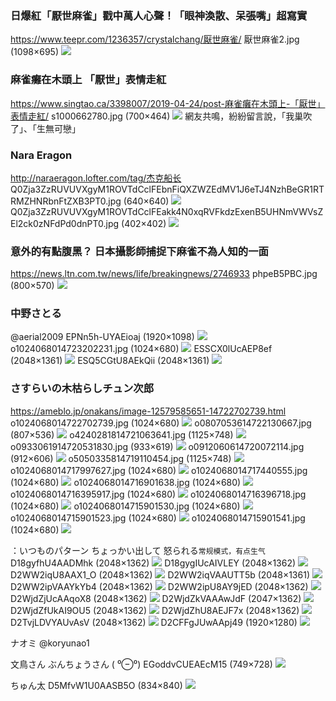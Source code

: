 ### 日爆紅「厭世麻雀」戳中萬人心聲！「眼神渙散、呆張嘴」超寫實
https://www.teepr.com/1236357/crystalchang/厭世麻雀/
厭世麻雀2.jpg (1098×695)
![](https://www.teepr.com/wp-content/uploads/2019/04/%E5%8E%AD%E4%B8%96%E9%BA%BB%E9%9B%802.jpg)

### 麻雀癱在木頭上 「厭世」表情走紅
https://www.singtao.ca/3398007/2019-04-24/post-麻雀癱在木頭上-「厭世」表情走紅/
s1000662780.jpg (700×464)
![](https://media.singtao.ca/wp-content/uploads/master_sandbox/2019/04/s1000662780.jpg)
網友共鳴，紛紛留言說，「我巢吹了」、「生無可戀」

### Nara Eragon
http://naraeragon.lofter.com/tag/杰克船长
Q0Zja3ZzRUVUVXgyM1ROVTdCclFEbnFiQXZWZEdMV1J6eTJ4NzhBeGR1RTRMZHNRbnFtZXB3PT0.jpg (640×640)
![](http://imglf2.nosdn.127.net/img/Q0Zja3ZzRUVUVXgyM1ROVTdCclFEbnFiQXZWZEdMV1J6eTJ4NzhBeGR1RTRMZHNRbnFtZXB3PT0.jpg)
Q0Zja3ZzRUVUVXgyM1ROVTdCclFEakk4N0xqRVFkdzExenB5UHNmVWVsZEl2ck0zNFdPd0dnPT0.jpg (402×402)
![](http://imglf0.nosdn.127.net/img/Q0Zja3ZzRUVUVXgyM1ROVTdCclFEakk4N0xqRVFkdzExenB5UHNmVWVsZEl2ck0zNFdPd0dnPT0.jpg)

### 意外的有點腹黑？ 日本攝影師捕捉下麻雀不為人知的一面
https://news.ltn.com.tw/news/life/breakingnews/2746933
phpeB5PBC.jpg (800×570)
![](https://img.ltn.com.tw/Upload/news/600/2019/04/02/phpeB5PBC.jpg)

### 中野さとる
@aerial2009
EPNn5h-UYAEioaj (1920×1098)
![](https://pbs.twimg.com/media/EPNn5h-UYAEioaj?format=jpg&name=orig)
o1024068014723202231.jpg (1024×680)
![](https://stat.ameba.jp/user_images/20200305/06/onakans/f1/0a/j/o1024068014723202231.jpg)
ESSCX0lUcAEP8ef (2048×1361)
![](https://pbs.twimg.com/media/ESSCX0lUcAEP8ef?format=jpg&name=orig)
ESQ5CGtU8AEkQii (2048×1361)
![](https://pbs.twimg.com/media/ESQ5CGtU8AEkQii?format=jpg&name=orig)

### さすらいの木枯らしチュン次郎
https://ameblo.jp/onakans/image-12579585651-14722702739.html
o1024068014722702739.jpg (1024×680)
![](https://stat.ameba.jp/user_images/20200304/06/onakans/57/03/j/o1024068014722702739.jpg?caw=1125)
o0807053614722130667.jpg (807×536)
![](https://stat.ameba.jp/user_images/20200303/06/onakans/b8/6d/j/o0807053614722130667.jpg?caw=1125)
o4240281814721063641.jpg (1125×748)
![](https://stat.ameba.jp/user_images/20200301/08/onakans/0a/51/j/o4240281814721063641.jpg?caw=1125)
o0933061914720531830.jpg (933×619)
![](https://stat.ameba.jp/user_images/20200229/07/onakans/55/49/j/o0933061914720531830.jpg?caw=1125)
o0912060614720072114.jpg (912×606)
![](https://stat.ameba.jp/user_images/20200228/06/onakans/77/c3/j/o0912060614720072114.jpg?caw=1125)
o5050335814719110454.jpg (1125×748)
![](https://stat.ameba.jp/user_images/20200226/06/onakans/04/b4/j/o5050335814719110454.jpg?caw=1125)
o1024068014717997627.jpg (1024×680)
![](https://stat.ameba.jp/user_images/20200224/07/onakans/52/d2/j/o1024068014717997627.jpg?caw=1125)
o1024068014717440555.jpg (1024×680)
![](https://stat.ameba.jp/user_images/20200223/07/onakans/46/91/j/o1024068014717440555.jpg?caw=1125)
o1024068014716901638.jpg (1024×680)
![](https://stat.ameba.jp/user_images/20200222/07/onakans/45/ce/j/o1024068014716901638.jpg?caw=1125)
o1024068014716395917.jpg (1024×680)
![](https://stat.ameba.jp/user_images/20200221/06/onakans/55/b9/j/o1024068014716395917.jpg?caw=1125)
o1024068014716396718.jpg (1024×680)
![](https://stat.ameba.jp/user_images/20200221/06/onakans/cf/a6/j/o1024068014716396718.jpg?caw=1125)
o1024068014715901530.jpg (1024×680)
![](https://stat.ameba.jp/user_images/20200220/06/onakans/33/65/j/o1024068014715901530.jpg?caw=1125)
o1024068014715901523.jpg (1024×680)
![](https://stat.ameba.jp/user_images/20200220/06/onakans/6e/8f/j/o1024068014715901523.jpg?caw=1125)
o1024068014715901541.jpg (1024×680)
![](https://stat.ameba.jp/user_images/20200220/06/onakans/95/bf/j/o1024068014715901541.jpg?caw=1125)

：いつものパターン
ちょっかい出して
怒られる`常规模式，有点生气`
D18gyfhU4AADMhk (2048×1362)
![](https://pbs.twimg.com/media/D18gyfhU4AADMhk?format=jpg&name=orig)
D18gygIUcAIVLEY (2048×1362)
![](https://pbs.twimg.com/media/D18gygIUcAIVLEY?format=jpg&name=orig)
D2WW2iqU8AAX1_O (2048×1362)
![](https://pbs.twimg.com/media/D2WW2iqU8AAX1_O?format=jpg&name=orig)
D2WW2iqVAAUTT5b (2048×1361)
![](https://pbs.twimg.com/media/D2WW2iqVAAUTT5b?format=jpg&name=orig)
D2WW2ipVAAYkYb4 (2048×1362)
![](https://pbs.twimg.com/media/D2WW2ipVAAYkYb4?format=jpg&name=orig)
D2WW2ipU8AY9jED (2048×1362)
![](https://pbs.twimg.com/media/D2WW2ipU8AY9jED?format=jpg&name=orig)
D2WjdZjUcAAqoX8 (2048×1362)
![](https://pbs.twimg.com/media/D2WjdZjUcAAqoX8?format=jpg&name=orig)
D2WjdZkVAAAwJdF (2047×1362)
![](https://pbs.twimg.com/media/D2WjdZkVAAAwJdF?format=jpg&name=orig)
D2WjdZfUkAI9OU5 (2048×1362)
![](https://pbs.twimg.com/media/D2WjdZfUkAI9OU5?format=jpg&name=orig)
D2WjdZhU8AEJF7x (2048×1362)
![](https://pbs.twimg.com/media/D2WjdZhU8AEJF7x?format=jpg&name=orig)
D2TvjLDVYAUvAsV (2048×1362)
![](https://pbs.twimg.com/media/D2TvjLDVYAUvAsV?format=jpg&name=orig)
D2CFFgJUwAApj49 (1920×1280)
![](https://pbs.twimg.com/media/D2CFFgJUwAApj49?format=jpg&name=orig)

ナオミ
@koryunao1

文鳥さん  ぶんちょうさん ( ⁰⊖⁰)
EGoddvCUEAEcM15 (749×728)
![](https://pbs.twimg.com/media/EGoddvCUEAEcM15?format=jpg&name=orig)

ちゅん太
D5MfvW1U0AASB5O (834×840)
![](https://pbs.twimg.com/media/D5MfvW1U0AASB5O?format=jpg&name=orig)
